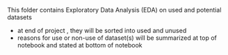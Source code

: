This folder contains Exploratory Data Analysis (EDA) on used and potential datasets
  - at end of project , they will be sorted into used and unused 
  - reasons for use or non-use of dataset(s) will be summarized at top of notebook and stated at bottom of notebook
  
